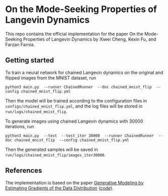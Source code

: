 # On the Mode-Seeking Properties of Langevin Dynamics

This repo contains the official implementation for the paper On the Mode-Seeking Properties of Langevin Dynamics by Xiwei Cheng, Kexin Fu, and Farzan Farnia. 


## Getting started

To train a neural network for chained Langevin dynamics on the original and flipped images from the MNIST dataset, run
```
python3 main.py  --runner ChainedRunner  --doc chained_mnist_flip  --config chained_mnist_flip.yml
```
Then the model will be trained according to the configuration files in `configs/chained_mnist_flip.yml`, and the log files will be stored in `run/logs/chained_mnist_flip`. 

To generate images using chained Langevin dynamics with 30000 iterations, run
```
python3 main.py  --test  --test_iter 30000  --runner ChainedRunner  --doc chained_mnist_flip  --config chained_mnist_flip.yml
```
Then the generated samples will be saved in `run/logs/chained_mnist_flip/images_iter30000`. 


## References

The implementation is based on the paper [Generative Modeling by Estimating Gradients of the Data Distribution](https://arxiv.org/abs/1907.05600) ([code](https://github.com/ermongroup/ncsn)).
